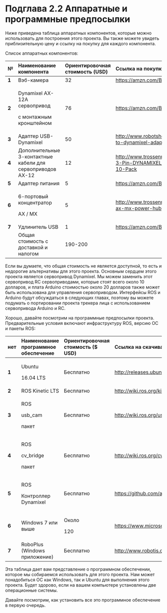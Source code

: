 # Подглава 2.2 Аппаратные и программные предпосылки

Ниже приведена таблица аппаратных компонентов, которые можно использовать для построения этого проекта. Вы также можете увидеть приблизительную цену и ссылку на покупку для каждого компонента.

Список аппаратных компонентов:

<table>
  <thead>
    <tr>
      <th style="text-align:left"><b>&#x2116;</b>
      </th>
      <th style="text-align:left"><b>&#x41D;&#x430;&#x438;&#x43C;&#x435;&#x43D;&#x43E;&#x432;&#x430;&#x43D;&#x438;&#x435; &#x43A;&#x43E;&#x43C;&#x43F;&#x43E;&#x43D;&#x435;&#x43D;&#x442;&#x430;</b>
      </th>
      <th style="text-align:left"><b>&#x41E;&#x440;&#x438;&#x435;&#x43D;&#x442;&#x438;&#x440;&#x43E;&#x432;&#x43E;&#x447;&#x43D;&#x430;&#x44F;</b>  <b>&#x441;&#x442;&#x43E;&#x438;&#x43C;&#x43E;&#x441;&#x442;&#x44C;</b>  <b>(USD)</b>
      </th>
      <th style="text-align:left"><b>&#x421;&#x441;&#x44B;&#x43B;&#x43A;&#x430; &#x43D;&#x430; &#x43F;&#x43E;&#x43A;&#x443;&#x43F;&#x43A;&#x443;</b>
      </th>
    </tr>
  </thead>
  <tbody>
    <tr>
      <td style="text-align:left"><b>1</b>
      </td>
      <td style="text-align:left">&#x412;&#x44D;&#x431;-&#x43A;&#x430;&#x43C;&#x435;&#x440;&#x430;</td>
      <td
      style="text-align:left">32</td>
        <td style="text-align:left"><a href="https://amzn.com/B003LVZO8S">https://amzn.com/B003LVZO8S</a>
        </td>
    </tr>
    <tr>
      <td style="text-align:left"><b>2</b>
      </td>
      <td style="text-align:left">
        <p>Dynamixel AX-12A &#x441;&#x435;&#x440;&#x432;&#x43E;&#x43F;&#x440;&#x438;&#x432;&#x43E;&#x434;</p>
        <p>&#x441; &#x43C;&#x43E;&#x43D;&#x442;&#x430;&#x436;&#x43D;&#x44B;&#x43C;
          &#x43A;&#x440;&#x43E;&#x43D;&#x448;&#x442;&#x435;&#x439;&#x43D;&#x43E;&#x43C;</p>
      </td>
      <td style="text-align:left">76</td>
      <td style="text-align:left"><a href="https://amzn.com/B0051OXJXU">https://amzn.com/B0051OXJXU</a>
      </td>
    </tr>
    <tr>
      <td style="text-align:left"><b>3</b>
      </td>
      <td style="text-align:left">&#x410;&#x434;&#x430;&#x43F;&#x442;&#x435;&#x440; USB-Dynamixel</td>
      <td
      style="text-align:left">50</td>
        <td style="text-align:left"><a href="http://www.robotshop.com/en/robotis-usb-to-dynamixel-adapter.html">http://www.robotshop.com/en/robotis-usb-to-dynamixel-adapter.html</a>
        </td>
    </tr>
    <tr>
      <td style="text-align:left"><b>4</b>
      </td>
      <td style="text-align:left">&#x414;&#x43E;&#x43F;&#x43E;&#x43B;&#x43D;&#x438;&#x442;&#x435;&#x43B;&#x44C;&#x43D;&#x44B;&#x435;
        3-&#x43A;&#x43E;&#x43D;&#x442;&#x430;&#x43A;&#x442;&#x43D;&#x44B;&#x435;
        &#x43A;&#x430;&#x431;&#x435;&#x43B;&#x438; &#x434;&#x43B;&#x44F; &#x441;&#x435;&#x440;&#x432;&#x43E;&#x43F;&#x440;&#x438;&#x432;&#x43E;&#x434;&#x43E;&#x432;
        AX-12</td>
      <td style="text-align:left">12</td>
      <td style="text-align:left"><a href="http://www.trossenrobotics.com/p/100mm-3-Pin-DYNAMIXEL-Compatible-Cable-10-Pack">http://www.trossenrobotics.com/p/100mm-3-Pin-DYNAMIXEL-Compatible-Cable-10-Pack</a>
      </td>
    </tr>
    <tr>
      <td style="text-align:left"><b>5</b>
      </td>
      <td style="text-align:left">&#x410;&#x434;&#x430;&#x43F;&#x442;&#x435;&#x440; &#x43F;&#x438;&#x442;&#x430;&#x43D;&#x438;&#x44F;</td>
      <td
      style="text-align:left">5</td>
        <td style="text-align:left"><a href="https://amzn.com/B005JRGOCM">https://amzn.com/B005JRGOCM</a>
        </td>
    </tr>
    <tr>
      <td style="text-align:left"><b>6</b>
      </td>
      <td style="text-align:left">
        <p>6-&#x43F;&#x43E;&#x440;&#x442;&#x43E;&#x432;&#x44B;&#x439; &#x43A;&#x43E;&#x43D;&#x446;&#x435;&#x43D;&#x442;&#x440;&#x430;&#x442;&#x43E;&#x440;</p>
        <p>AX / MX</p>
      </td>
      <td style="text-align:left">5</td>
      <td style="text-align:left"><a href="http://www.trossenrobotics.com/6-port-ax-mx-power-hub">http://www.trossenrobotics.com/6-port-ax-mx-power-hub</a>
      </td>
    </tr>
    <tr>
      <td style="text-align:left"><b>7</b>
      </td>
      <td style="text-align:left">&#x423;&#x434;&#x43B;&#x438;&#x43D;&#x438;&#x442;&#x435;&#x43B;&#x44C;
        USB</td>
      <td style="text-align:left">1</td>
      <td style="text-align:left"><a href="https://amzn.com/B00YBKA5Z0">https://amzn.com/B00YBKA5Z0</a>
      </td>
    </tr>
    <tr>
      <td style="text-align:left"></td>
      <td style="text-align:left">&#x41E;&#x431;&#x449;&#x430;&#x44F; &#x441;&#x442;&#x43E;&#x438;&#x43C;&#x43E;&#x441;&#x442;&#x44C;
        &#x441; &#x434;&#x43E;&#x441;&#x442;&#x430;&#x432;&#x43A;&#x43E;&#x439;
        &#x438; &#x43D;&#x430;&#x43B;&#x43E;&#x433;&#x43E;&#x43C;</td>
      <td style="text-align:left">190-200</td>
      <td style="text-align:left"></td>
    </tr>
  </tbody>
</table>Если вы думаете, что общая стоимость не является доступной, то есть и недорогие альтернативы для этого проекта. Основным сердцем этого проекта является сервопривод Dynamixel. Мы можем заменить этот сервопривод RC сервоприводами, которые стоят всего около 10 долларов, и плата Arduino стоимостью около 20 долларов также может быть использована для управления сервоприводом. Интерфейсы ROS и Arduino будут обсуждаться в следующих главах, поэтому вы можете подумать о портировании проекта трекера лица с использованием сервопривода Arduino и RC.

Хорошо, давайте посмотрим на программные предпосылки проекта. Предварительные условия включают инфраструктуру ROS, версию ОС и пакеты ROS:

<table>
  <thead>
    <tr>
      <th style="text-align:left"><b>&#x43D;&#x435;&#x442;</b>
      </th>
      <th style="text-align:left"><b>&#x41D;&#x430;&#x438;&#x43C;&#x435;&#x43D;&#x43E;&#x432;&#x430;&#x43D;&#x438;&#x435;</b>  <b>&#x43F;&#x440;&#x43E;&#x433;&#x440;&#x430;&#x43C;&#x43C;&#x43D;&#x43E;&#x435; &#x43E;&#x431;&#x435;&#x441;&#x43F;&#x435;&#x447;&#x435;&#x43D;&#x438;&#x435;</b>
      </th>
      <th style="text-align:left"><b>&#x41E;&#x440;&#x438;&#x435;&#x43D;&#x442;&#x438;&#x440;&#x43E;&#x432;&#x43E;&#x447;&#x43D;&#x430;&#x44F;</b>  <b>&#x441;&#x442;&#x43E;&#x438;&#x43C;&#x43E;&#x441;&#x442;&#x44C;</b>  <b>(</b>$
        USD)</th>
      <th style="text-align:left"><b>&#x421;&#x441;&#x44B;&#x43B;&#x43A;&#x430; &#x43D;&#x430; &#x441;&#x43A;&#x430;&#x447;&#x438;&#x432;&#x430;&#x43D;&#x438;&#x435;</b>
      </th>
    </tr>
  </thead>
  <tbody>
    <tr>
      <td style="text-align:left"><b>1</b>
      </td>
      <td style="text-align:left">
        <p>Ubuntu</p>
        <p>16.04 LTS</p>
      </td>
      <td style="text-align:left">&#x411;&#x435;&#x441;&#x43F;&#x43B;&#x430;&#x442;&#x43D;&#x43E;</td>
      <td
      style="text-align:left"><a href="http://releases.ubuntu.com/16.04/">http://releases.ubuntu.com/16.04/</a>
        </td>
    </tr>
    <tr>
      <td style="text-align:left"><b>2</b>
      </td>
      <td style="text-align:left">ROS Kinetic LTS</td>
      <td style="text-align:left">&#x411;&#x435;&#x441;&#x43F;&#x43B;&#x430;&#x442;&#x43D;&#x43E;</td>
      <td
      style="text-align:left"><a href="http://wiki.ros.org/kinetic/Installation/Ubuntu">http://wiki.ros.org/kinetic/Installation/Ubuntu</a>
        </td>
    </tr>
    <tr>
      <td style="text-align:left"><b>3</b>
      </td>
      <td style="text-align:left">
        <p>ROS</p>
        <p>usb_cam</p>
        <p>&#x43F;&#x430;&#x43A;&#x435;&#x442;</p>
      </td>
      <td style="text-align:left">&#x411;&#x435;&#x441;&#x43F;&#x43B;&#x430;&#x442;&#x43D;&#x43E;</td>
      <td
      style="text-align:left"><a href="http://wiki.ros.org/usb_cam">http://wiki.ros.org/usb_cam</a>
        </td>
    </tr>
    <tr>
      <td style="text-align:left"><b>4</b>
      </td>
      <td style="text-align:left">
        <p>ROS</p>
        <p>cv_bridge</p>
        <p>&#x43F;&#x430;&#x43A;&#x435;&#x442;</p>
      </td>
      <td style="text-align:left">&#x411;&#x435;&#x441;&#x43F;&#x43B;&#x430;&#x442;&#x43D;&#x43E;</td>
      <td
      style="text-align:left"><a href="http://wiki.ros.org/cv_bridge">http://wiki.ros.org/cv_bridge</a>
        </td>
    </tr>
    <tr>
      <td style="text-align:left"><b>5</b>
      </td>
      <td style="text-align:left">
        <p>ROS</p>
        <p>&#x41A;&#x43E;&#x43D;&#x442;&#x440;&#x43E;&#x43B;&#x43B;&#x435;&#x440;
          Dynamixel</p>
      </td>
      <td style="text-align:left">&#x411;&#x435;&#x441;&#x43F;&#x43B;&#x430;&#x442;&#x43D;&#x43E;</td>
      <td
      style="text-align:left"><a href="https://github.com/arebgun/dynamixel_motor">https://github.com/arebgun/dynamixel_motor</a>
        </td>
    </tr>
    <tr>
      <td style="text-align:left"><b>6</b>
      </td>
      <td style="text-align:left">Windows 7 &#x438;&#x43B;&#x438; &#x432;&#x44B;&#x448;&#x435;</td>
      <td style="text-align:left">
        <p>&#x41E;&#x43A;&#x43E;&#x43B;&#x43E;</p>
        <p>120</p>
      </td>
      <td style="text-align:left"><a href="https://www.microsoft.com/en-in/software-download/windows7">https://www.microsoft.com/en-in/software-download/windows7</a>
      </td>
    </tr>
    <tr>
      <td style="text-align:left"><b>7</b>
      </td>
      <td style="text-align:left">RoboPlus (Windows &#x43F;&#x440;&#x438;&#x43B;&#x43E;&#x436;&#x435;&#x43D;&#x438;&#x435;)</td>
      <td
      style="text-align:left">&#x411;&#x435;&#x441;&#x43F;&#x43B;&#x430;&#x442;&#x43D;&#x43E;</td>
        <td
        style="text-align:left"><a href="http://www.robotis.com/download/software/RoboPlusWeb%28v1.1.3.0%29.exe">http://www.robotis.com/download/software/RoboPlusWeb%28v1.1.3.0%29.exe</a>
          </td>
    </tr>
  </tbody>
</table>Эта таблица дает вам представление о программном обеспечении, которое мы собираемся использовать для этого проекта. Нам может понадобиться ОС как Windows, так и Ubuntu для выполнения этого проекта. Будет здорово, если на вашем компьютере установлены две операционные системы.

Давайте посмотрим, как установить все это программное обеспечение в первую очередь.

